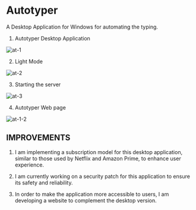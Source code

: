 
# Autotyper
A Desktop Application for Windows for automating the typing.



1. Autotyper Desktop Application
 
![at-1](https://user-images.githubusercontent.com/55788710/179394393-b1fbc44c-b767-49da-b790-373640ba8518.PNG)



2. Light Mode

![at-2](https://user-images.githubusercontent.com/55788710/179394405-5a51b672-85f4-4b68-9c27-52bde071eb72.PNG)



3. Starting the server

![at-3](https://user-images.githubusercontent.com/55788710/179394422-51ccde7f-6b65-43e1-b7ce-0d93cc7e34c0.PNG)



4. Autotyper Web page

![at-1-2](https://user-images.githubusercontent.com/55788710/179394443-1222a11b-dcbe-4c99-b670-10bc36f7ee52.PNG)


## IMPROVEMENTS

1. I am implementing a subscription model for this desktop application, similar to those used by Netflix and Amazon Prime, to enhance user experience.


2. I am currently working on a security patch for this application to ensure its safety and reliability.


3. In order to make the application more accessible to users, I am developing a website to complement the desktop version.

